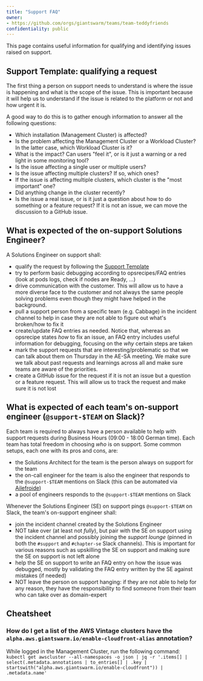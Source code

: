 ```yaml
---
title: "Support FAQ"
owner:
- https://github.com/orgs/giantswarm/teams/team-teddyfriends
confidentiality: public
---
```


This page contains useful information for qualifying and identifying issues raised on support.

## Support Template: qualifying a request

The first thing a person on support needs to understand is where the issue is happening and what is the scope of the issue. This is important because it will help us to understand if the issue is related to the platform or not and how urgent it is.

A good way to do this is to gather enough information to answer all the following questions:

- Which installation (Management Cluster) is affected?
- Is the problem affecting the Management Cluster or a Workload Cluster? In the latter case, which Workload Cluster is it?
- What is the impact? Can users "feel it", or is it just a warning or a red light in some monitoring tool?
- Is the issue affecting a single user or multiple users?
- Is the issue affecting multiple clusters? If so, which ones?
- If the issue is affecting multiple clusters, which cluster is the "most important" one?
- Did anything change in the cluster recently?
- Is the issue a real issue, or is it just a question about how to do something or a feature request? If it is not an issue, we can move the discussion to a GitHub issue.

## What is expected of the on-support Solutions Engineer?

A Solutions Engineer on support shall:

- qualify the request by following the [Support Template](#support-template-qualifying-a-request)
- try to perform basic debugging according to opsrecipes/FAQ entries (look at pods logs, check if nodes are Ready, ...)
- drive communication with the customer. This will allow us to have a more diverse face to the customer and not always the same people solving problems even though they might have helped in the background.
- pull a support person from a specific team (e.g. Cabbage) in the incident channel to help in case they are not able to figure out what's broken/how to fix it
- create/update FAQ entries as needed. Notice that, whereas an opsrecipe states _how_ to fix an issue, an FAQ entry includes useful information for debugging, focusing on the _why_ certain steps are taken
- mark the support requests that are interesting/problematic so that we can talk about them on Thursday in the AE-SA meeting. We make sure we talk about past requests and learnings across all and make sure teams are aware of the priorities.
- create a GitHub issue for the request if it is not an issue but a question or a feature request. This will allow us to track the request and make sure it is not lost

## What is expected of each team's on-support engineer (`@support-$TEAM` on Slack)?

Each team is required to always have a person available to help with support requests during Business Hours (09:00 - 18:00 German time). Each team has total freedom in choosing *who* is on support. Some common setups, each one with its pros and cons, are:
- the Solutions Architect for the team is the person always on support for the team
- the on-call engineer for the team is also the engineer that responds to the `@support-$TEAM` mentions on Slack (this can be automated via [Ailefroide](https://github.com/giantswarm/ailefroide-app/))
- a pool of engineers responds to the `@support-$TEAM` mentions on Slack

Whenever the Solutions Engineer (SE) on support pings `@support-$TEAM` on Slack, the team's on-support engineer shall:
- join the incident channel created by the Solutions Engineer
- NOT take over (at least not *fully*), but pair with the SE on support using the incident channel and possibly joining the _support lounge_ (pinned in both the `#support` and `#chapter-se` Slack channels). This is important for various reasons such as upskilling the SE on support and making sure the SE on support is not left alone
- help the SE on support to write an FAQ entry on how the issue was debugged, mostly by validating the FAQ entry written by the SE against mistakes (if needed)
- NOT leave the person on support hanging: if they are not able to help for any reason, they have the responsibility to find someone from their team who can take over as domain-expert

## Cheatsheet

### How do I get a list of the AWS Vintage clusters have the `alpha.aws.giantswarm.io/enable-cloudfront-alias` annotation?

While logged in the Management Cluster, run the following command: `kubectl get awscluster --all-namespaces -o json | jq -r '.items[] | select(.metadata.annotations | to_entries[] | .key | startswith("alpha.aws.giantswarm.io/enable-cloudfront")) | .metadata.name'`
